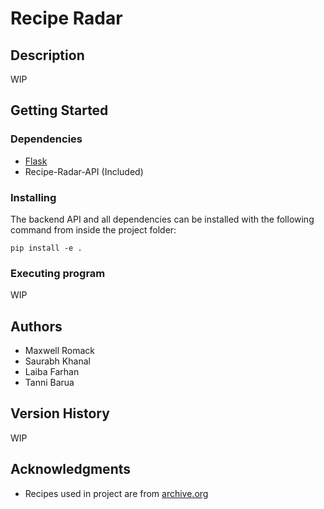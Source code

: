 # Recipe Radar

## Description

WIP

## Getting Started

### Dependencies

* [Flask](https://pypi.org/project/Flask/)
* Recipe-Radar-API (Included)

### Installing

The backend API and all dependencies can be installed with the following command from inside the project folder:
```
pip install -e .
```

### Executing program

WIP

## Authors

* Maxwell Romack
* Saurabh Khanal
* Laiba Farhan
* Tanni Barua

## Version History

WIP

## Acknowledgments

* Recipes used in project are from [archive.org](https://archive.org/details/cooking-recipes)
